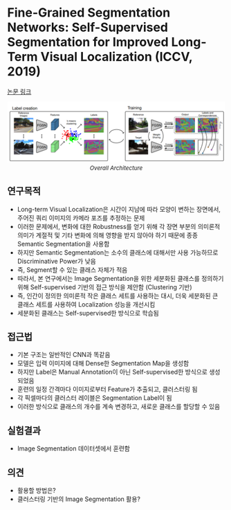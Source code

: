 # Fine-Grained Segmentation Networks: Self-Supervised Segmentation for Improved Long-Term Visual Localization (ICCV, 2019)

[논문 링크](https://openaccess.thecvf.com/content_ICCV_2019/html/Larsson_Fine-Grained_Segmentation_Networks_Self-Supervised_Segmentation_for_Improved_Long-Term_Visual_Localization_ICCV_2019_paper.html)

<p align="center">
    <img width="600" alt='fig1' src="./img/01_07_01.png?raw=true"></br>
    <em><font size=2>Overall Architecture</font></em>
</p>

## 연구목적
- Long-term Visual Localization은 시간이 지남에 따라 모양이 변하는 장면에서, 주어진 쿼리 이미지의 카메라 포즈를 추정하는 문제 
- 이러한 문제에서, 변화에 대한 Robustness를 얻기 위해 각 장면 부분의 의미론적 의미가 계절적 및 기타 변화에 의해 영향을 받지 않아야 하기 때문에 종종 Semantic Segmentation을 사용함 
- 하지만 Semantic Segmentation는 소수의 클래스에 대해서만 사용 가능하므로 Discriminative Power가 낮음 
- 즉, Segment할 수 있는 클래스 자체가 적음 
- 따라서, 본 연구에서는 Image Segmentation을 위한 세분화된 클래스를 정의하기 위해 Self-supervised 기반의 접근 방식을 제안함 (Clustering 기반) 
- 즉, 인간이 정의한 의미론적 작은 클래스 세트를 사용하는 대시, 더욱 세분화된 큰 클래스 세트를 사용하여 Localization 성능을 개선시킴 
- 세분화된 클래스는 Self-supervised한 방식으로 학습됨 

## 접근법
- 기본 구조는 일반적인 CNN과 똑같음 
- 모델은 입력 이미지에 대해 Dense한 Segmentation Map을 생성함 
- 하지만 Label은 Manual Annotation이 아닌 Self-supervised한 방식으로 생성되었음 
- 훈련의 일정 간격마다 이미지로부터 Feature가 추출되고, 클러스터링 됨 
- 각 픽셀마다의 클러스터 레이블은 Segmentation Label이 됨 
- 이러한 방식으로 클래스의 개수를 계속 변경하고, 새로운 클래스를 할당할 수 있음 

## 실험결과
- Image Segmentation 데이터셋에서 훈련함 

## 의견
- 활용할 방법은? 
- 클러스터링 기반의 Image Segmentation 활용? 
